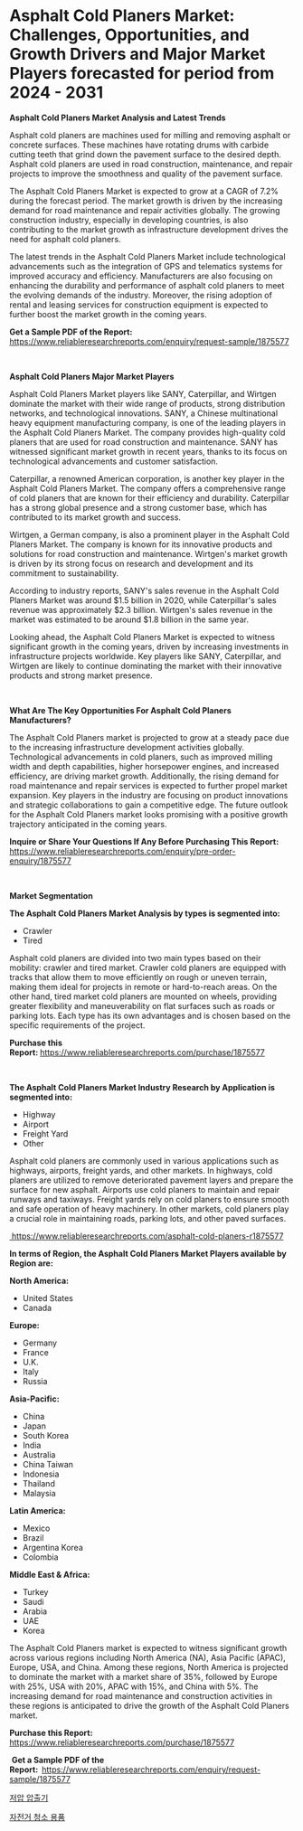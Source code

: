 <p><h1>Asphalt Cold Planers Market: Challenges, Opportunities, and Growth Drivers and Major Market Players forecasted for period from 2024 - 2031</h1></p><p><strong>Asphalt Cold Planers Market Analysis and Latest Trends</strong></p>
<p><p>Asphalt cold planers are machines used for milling and removing asphalt or concrete surfaces. These machines have rotating drums with carbide cutting teeth that grind down the pavement surface to the desired depth. Asphalt cold planers are used in road construction, maintenance, and repair projects to improve the smoothness and quality of the pavement surface.</p><p>The Asphalt Cold Planers Market is expected to grow at a CAGR of 7.2% during the forecast period. The market growth is driven by the increasing demand for road maintenance and repair activities globally. The growing construction industry, especially in developing countries, is also contributing to the market growth as infrastructure development drives the need for asphalt cold planers.</p><p>The latest trends in the Asphalt Cold Planers Market include technological advancements such as the integration of GPS and telematics systems for improved accuracy and efficiency. Manufacturers are also focusing on enhancing the durability and performance of asphalt cold planers to meet the evolving demands of the industry. Moreover, the rising adoption of rental and leasing services for construction equipment is expected to further boost the market growth in the coming years.</p></p>
<p><strong>Get a Sample PDF of the Report:&nbsp;</strong> <a href="https://www.reliableresearchreports.com/enquiry/request-sample/1875577">https://www.reliableresearchreports.com/enquiry/request-sample/1875577</a></p>
<p>&nbsp;</p>
<p><strong>Asphalt Cold Planers Major Market Players</strong></p>
<p><p>Asphalt Cold Planers Market players like SANY, Caterpillar, and Wirtgen dominate the market with their wide range of products, strong distribution networks, and technological innovations. SANY, a Chinese multinational heavy equipment manufacturing company, is one of the leading players in the Asphalt Cold Planers Market. The company provides high-quality cold planers that are used for road construction and maintenance. SANY has witnessed significant market growth in recent years, thanks to its focus on technological advancements and customer satisfaction. </p><p>Caterpillar, a renowned American corporation, is another key player in the Asphalt Cold Planers Market. The company offers a comprehensive range of cold planers that are known for their efficiency and durability. Caterpillar has a strong global presence and a strong customer base, which has contributed to its market growth and success.</p><p>Wirtgen, a German company, is also a prominent player in the Asphalt Cold Planers Market. The company is known for its innovative products and solutions for road construction and maintenance. Wirtgen's market growth is driven by its strong focus on research and development and its commitment to sustainability.</p><p>According to industry reports, SANY's sales revenue in the Asphalt Cold Planers Market was around $1.5 billion in 2020, while Caterpillar's sales revenue was approximately $2.3 billion. Wirtgen's sales revenue in the market was estimated to be around $1.8 billion in the same year.</p><p>Looking ahead, the Asphalt Cold Planers Market is expected to witness significant growth in the coming years, driven by increasing investments in infrastructure projects worldwide. Key players like SANY, Caterpillar, and Wirtgen are likely to continue dominating the market with their innovative products and strong market presence.</p></p>
<p>&nbsp;</p>
<p><strong>What Are The Key Opportunities For Asphalt Cold Planers Manufacturers?</strong></p>
<p><p>The Asphalt Cold Planers market is projected to grow at a steady pace due to the increasing infrastructure development activities globally. Technological advancements in cold planers, such as improved milling width and depth capabilities, higher horsepower engines, and increased efficiency, are driving market growth. Additionally, the rising demand for road maintenance and repair services is expected to further propel market expansion. Key players in the industry are focusing on product innovations and strategic collaborations to gain a competitive edge. The future outlook for the Asphalt Cold Planers market looks promising with a positive growth trajectory anticipated in the coming years.</p></p>
<p><strong>Inquire or Share Your Questions If Any Before Purchasing This Report:</strong> <a href="https://www.reliableresearchreports.com/enquiry/pre-order-enquiry/1875577">https://www.reliableresearchreports.com/enquiry/pre-order-enquiry/1875577</a></p>
<p>&nbsp;</p>
<p><strong>Market Segmentation</strong></p>
<p><strong>The Asphalt Cold Planers Market Analysis by types is segmented into:</strong></p>
<p><ul><li>Crawler</li><li>Tired</li></ul></p>
<p><p>Asphalt cold planers are divided into two main types based on their mobility: crawler and tired market. Crawler cold planers are equipped with tracks that allow them to move efficiently on rough or uneven terrain, making them ideal for projects in remote or hard-to-reach areas. On the other hand, tired market cold planers are mounted on wheels, providing greater flexibility and maneuverability on flat surfaces such as roads or parking lots. Each type has its own advantages and is chosen based on the specific requirements of the project.</p></p>
<p><strong>Purchase this Report:&nbsp;</strong><a href="https://www.reliableresearchreports.com/purchase/1875577">https://www.reliableresearchreports.com/purchase/1875577</a></p>
<p>&nbsp;</p>
<p><strong>The Asphalt Cold Planers Market Industry Research by Application is segmented into:</strong></p>
<p><ul><li>Highway</li><li>Airport</li><li>Freight Yard</li><li>Other</li></ul></p>
<p><p>Asphalt cold planers are commonly used in various applications such as highways, airports, freight yards, and other markets. In highways, cold planers are utilized to remove deteriorated pavement layers and prepare the surface for new asphalt. Airports use cold planers to maintain and repair runways and taxiways. Freight yards rely on cold planers to ensure smooth and safe operation of heavy machinery. In other markets, cold planers play a crucial role in maintaining roads, parking lots, and other paved surfaces.</p></p>
<p><a href="https://www.reliableresearchreports.com/asphalt-cold-planers-r1875577">&nbsp;https://www.reliableresearchreports.com/asphalt-cold-planers-r1875577</a></p>
<p><strong>In terms of Region, the Asphalt Cold Planers Market Players available by Region are:</strong></p>
<p>
    <p> <strong> North America: </strong>
        <ul>
            <li>United States</li>
            <li>Canada</li>
        </ul>
        </p> 
    <p> <strong> Europe: </strong>
        <ul>
            <li>Germany</li>
            <li>France</li>
            <li>U.K.</li>
            <li>Italy</li>
            <li>Russia</li>
        </ul>
        </p> 
    <p> <strong> Asia-Pacific: </strong>
        <ul>
            <li>China</li>
            <li>Japan</li>
            <li>South Korea</li>
            <li>India</li>
            <li>Australia</li>
            <li>China Taiwan</li>
            <li>Indonesia</li>
            <li>Thailand</li>
            <li>Malaysia</li>
        </ul>
        </p> 
    <p> <strong> Latin America: </strong>
        <ul>
            <li>Mexico</li>
            <li>Brazil</li>
            <li>Argentina Korea</li>
            <li>Colombia</li>
        </ul>
        </p> 
    <p> <strong> Middle East & Africa: </strong>
        <ul>
            <li>Turkey</li>
            <li>Saudi</li>
            <li>Arabia</li>
            <li>UAE</li>
            <li>Korea</li>
        </ul>
    </p>
    </p>
<p><p>The Asphalt Cold Planers market is expected to witness significant growth across various regions including North America (NA), Asia Pacific (APAC), Europe, USA, and China. Among these regions, North America is projected to dominate the market with a market share of 35%, followed by Europe with 25%, USA with 20%, APAC with 15%, and China with 5%. The increasing demand for road maintenance and construction activities in these regions is anticipated to drive the growth of the Asphalt Cold Planers market.</p></p>
<p><strong>Purchase this Report: </strong><a href="https://www.reliableresearchreports.com/purchase/1875577">https://www.reliableresearchreports.com/purchase/1875577</a></p>
<p>&nbsp;<strong>Get a Sample PDF of the Report:&nbsp;&nbsp;</strong><a href="https://www.reliableresearchreports.com/enquiry/request-sample/1875577">https://www.reliableresearchreports.com/enquiry/request-sample/1875577</a></p>
<p><strong></strong></p>
<p><p><a href="https://medium.com/@wheelgg5674537/%EC%A0%80%EC%95%95-%EC%95%95%EC%B6%9C%EA%B8%B0-%EC%8B%9C%EC%9E%A5-2031%EB%85%84%EA%B9%8C%EC%A7%80%EC%9D%98-%ED%8A%B8%EB%A0%8C%EB%93%9C-%EC%98%88%EC%B8%A1-%EB%B0%8F-%EA%B2%BD%EC%9F%81-%EB%B6%84%EC%84%9D-73106fe51f56">저압 압출기</a></p><p><a href="https://medium.com/@jaleelweissnat2022/%EC%9E%90%EC%A0%84%EA%B1%B0-%EC%B2%AD%EC%86%8C-%EC%9A%A9%ED%92%88-%EC%8B%9C%EC%9E%A5-%EA%B2%BD%EC%9F%81-%EB%B6%84%EC%84%9D-%EC%8B%9C%EC%9E%A5-%EB%8F%99%ED%96%A5-%EB%B0%8F-2031%EB%85%84%EA%B9%8C%EC%A7%80%EC%9D%98-%EC%98%88%EC%B8%A1-258e73a79815">자전거 청소 용품</a></p></p>